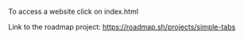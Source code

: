 To access a website click on index.html

Link to the roadmap project: https://roadmap.sh/projects/simple-tabs
